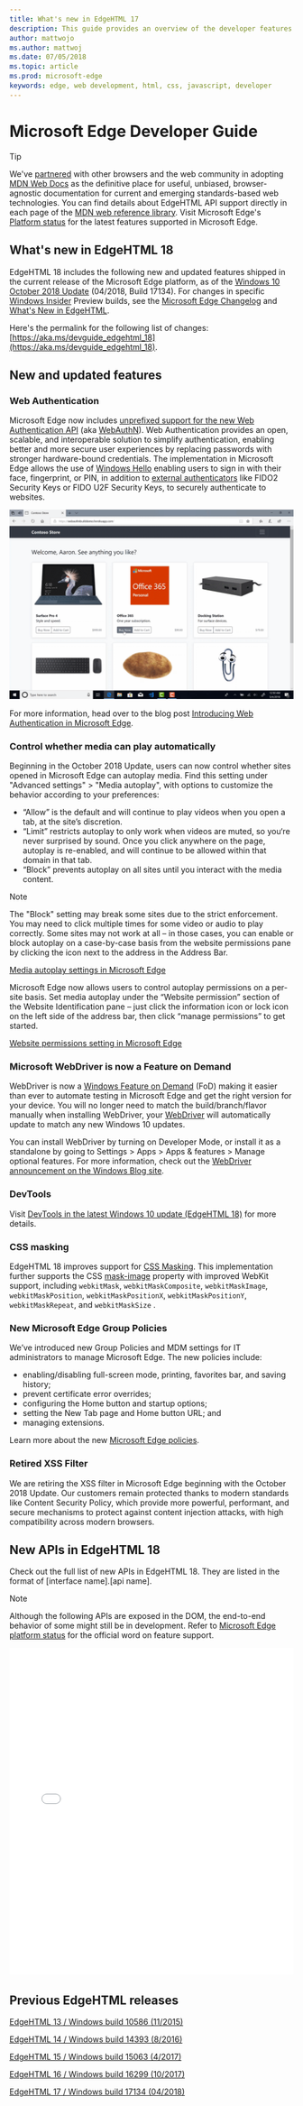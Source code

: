 ```yaml
---
title: What's new in EdgeHTML 17
description: This guide provides an overview of the developer features and standards included in Microsoft Edge.
author: mattwojo
ms.author: mattwoj
ms.date: 07/05/2018
ms.topic: article
ms.prod: microsoft-edge
keywords: edge, web development, html, css, javascript, developer
---
```


# Microsoft Edge Developer Guide

> [!TIP]
> We've [partnered](https://blogs.windows.com/msedgedev/2017/10/18/documenting-web-together-mdn-web-docs/) with other browsers and the web community in adopting [MDN Web Docs](https://developer.mozilla.org/) as the definitive place for useful, unbiased, browser-agnostic documentation for current and emerging standards-based web technologies. You can find details about EdgeHTML API support directly in each page of the [MDN web reference library](https://developer.mozilla.org/docs/Web). Visit Microsoft Edge's [Platform status](https://developer.microsoft.com/microsoft-edge/platform/status/?q=edge%3AShipped%20edge%3APrefixed%20edge%3A'Preview%20Release) for the latest features supported in Microsoft Edge. 


## What's new in EdgeHTML 18

EdgeHTML 18 includes the following new and updated features shipped in the current release of the Microsoft Edge platform, as of the [Windows 10 October 2018 Update](https://blogs.windows.com/windowsexperience/2018/04/27/make-the-most-of-your-time-with-the-new-windows-10-update/) (04/2018, Build 17134). For changes in specific [Windows Insider](https://insider.windows.com/) Preview builds, see the [Microsoft Edge Changelog](https://developer.microsoft.com/microsoft-edge/platform/changelog/) and [What's New in EdgeHTML](./dev-guide/whats-new.md).

Here's the permalink for the following list of changes: [https://aka.ms/devguide_edgehtml_18](https://aka.ms/devguide_edgehtml_18).

## New and updated features 

### Web Authentication

Microsoft Edge now includes [unprefixed support for the new Web Authentication API](https://blogs.windows.com/msedgedev/2018/07/30/introducing-web-authentication-microsoft-edge/) (aka [WebAuthN](https://w3c.github.io/webauthn/)). Web Authentication provides an open, scalable, and interoperable solution to simplify authentication, enabling better and more secure user experiences by replacing passwords with stronger hardware-bound credentials. The implementation in Microsoft Edge allows the use of [Windows Hello](https://www.microsoft.com/windows/windows-hello) enabling users to sign in with their face, fingerprint, or PIN, in addition to [external authenticators](https://fidoalliance.org) like FIDO2 Security Keys or FIDO U2F Security Keys, to securely authenticate to websites. 

![Animation demonstrating web authentication using Windows Hello](./media/windowshello.gif)

For more information, head over to the blog post [Introducing Web Authentication in Microsoft Edge](https://blogs.windows.com/msedgedev/2018/07/30/introducing-web-authentication-microsoft-edge).

### Control whether media can play automatically

Beginning in the October 2018 Update, users can now control whether sites opened in Microsoft Edge can autoplay media. Find this setting under "Advanced settings" > "Media autoplay", with options to customize the behavior according to your preferences:
- “Allow” is the default and will continue to play videos when you open a tab, at the site’s discretion.
- “Limit” restricts autoplay to only work when videos are muted, so you‘re never surprised by sound. Once you click anywhere on the page, autoplay is re-enabled, and will continue to be allowed within that domain in that tab.
- “Block” prevents autoplay on all sites until you interact with the media content. 

> [!NOTE]
> The "Block" setting may break some sites due to the strict enforcement. You may need to click multiple times for some video or audio to play correctly. Some sites may not work at all – in those cases, you can enable or block autoplay on a case-by-case basis from the website permissions pane by clicking the icon next to the address in the Address Bar.

[Media autoplay settings in Microsoft Edge](./devguide/media/media_autoplay.png)

Microsoft Edge now allows users to control autoplay permissions on a per-site basis. Set media autoplay under the “Website permission” section of the Website Identification pane – just click the information icon or lock icon on the left side of the address bar, then click “manage permissions” to get started.

[Website permissions setting in Microsoft Edge](.\dev-guide\media\website_permissions.png)

<!-- ### WebView control 

Improvements in the [WebView control for Windows 10 apps](https://docs.microsoft.com/microsoft-edge/hosting/webview) -->

### Microsoft WebDriver is now a Feature on Demand

WebDriver is now a [Windows Feature on Demand](https://docs.microsoft.com/windows-hardware/manufacture/desktop/features-on-demand-v2--capabilities) (FoD) making it easier than ever to automate testing in Microsoft Edge and get the right version for your device. You will no longer need to match the build/branch/flavor manually when installing WebDriver, your [WebDriver](https://www.w3.org/TR/webdriver) will automatically update to match any new Windows 10 updates. 

You can install WebDriver by turning on Developer Mode, or install it as a standalone by going to Settings > Apps > Apps & features > Manage optional features. For more information, check out the [WebDriver announcement on the Windows Blog site](https://blogs.windows.com/msedgedev/2018/06/14/webdriver-w3c-recommendation-feature-on-demand).

### DevTools

Visit [DevTools in the latest Windows 10 update (EdgeHTML 18)](./devtools-guide/whats-new.md) for more details.

### CSS masking

EdgeHTML 18 improves support for [CSS Masking](https://developer.mozilla.org/docs/Web/CSS/CSS_Masking). This implementation further supports the CSS [mask-image](https://developer.mozilla.org/docs/Web/CSS/mask-image) property with improved WebKit support, including  `webkitMask`, `webkitMaskComposite`, `webkitMaskImage`, `webkitMaskPosition`, `webkitMaskPositionX`, `webkitMaskPositionY`, `webkitMaskRepeat`, and `webkitMaskSize` .  

### New Microsoft Edge Group Policies

We’ve introduced new Group Policies and MDM settings for IT administrators to manage Microsoft Edge. The new policies include:
- enabling/disabling full-screen mode, printing, favorites bar, and saving history; 
- prevent certificate error overrides;
- configuring the Home button and startup options; 
- setting the New Tab page and Home button URL; and 
- managing extensions. 

Learn more about the new [Microsoft Edge policies](https://docs.microsoft.com/microsoft-edge/deploy/new-policies).

### Retired XSS Filter

We are retiring the XSS filter in Microsoft Edge beginning with the October 2018 Update. Our customers remain protected thanks to modern standards like Content Security Policy, which provide more powerful, performant, and secure mechanisms to protect against content injection attacks, with high compatibility across modern browsers.

## New APIs in EdgeHTML 18

Check out the full list of new APIs in EdgeHTML 18. They are listed in the format of [interface name].[api name].

> [!NOTE] 
> Although the following APIs are exposed in the DOM, the end-to-end behavior of some might still be in development. Refer to  [Microsoft Edge platform status](https://developer.microsoft.com/en-us/microsoft-edge/platform/status/) for the official word on feature support.

<iframe height='580' scrolling='no' title='New APIs in EdgeHTML 17' src='//codepen.io/MSEdgeDev/embed/da5b2bef3dfdcb6fea3ac324dc434a62/?height=608&theme-id=23401&default-tab=result&embed-version=2' frameborder='no' allowtransparency='true' allowfullscreen='true' style='width: 100%;'>See the Pen <a href='https://codepen.io/MSEdgeDev/pen/da5b2bef3dfdcb6fea3ac324dc434a62//'>New APIs in EdgeHTML 18</a> by MSEdgeDev (<a href='https://codepen.io/MSEdgeDev'>@MSEdgeDev</a>) on <a href='https://codepen.io'>CodePen</a>.</iframe>

## Previous EdgeHTML releases

[EdgeHTML 13 / Windows build 10586 (11/2015)](https://aka.ms/devguide_edgehtml_13)

[EdgeHTML 14 / Windows build 14393 (8/2016)](https://aka.ms/devguide_edgehtml_14)

[EdgeHTML 15 / Windows build 15063 (4/2017)](https://aka.ms/devguide_edgehtml_15)

[EdgeHTML 16 / Windows build 16299 (10/2017)](https://aka.ms/devguide_edgehtml_16)

[EdgeHTML 17 / Windows build 17134 (04/2018)](https://aka.ms/devguide_edgehtml_17)

